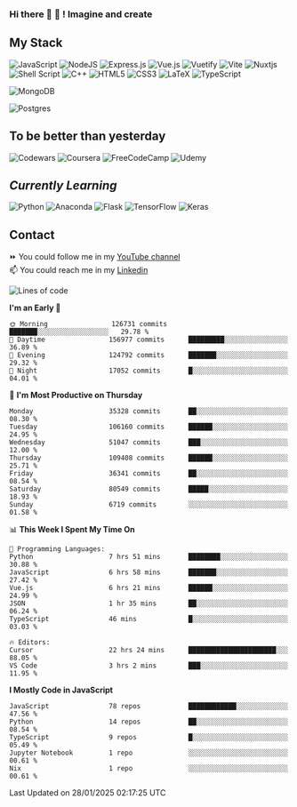 ### Hi there 👋 🤖 ! Imagine and create

## My Stack
![JavaScript](https://img.shields.io/badge/javascript-%23323330.svg?style=for-the-badge&logo=javascript&logoColor=%23F7DF1E) ![NodeJS](https://img.shields.io/badge/node.js-6DA55F?style=for-the-badge&logo=node.js&logoColor=white) <img alt="Express.js" src="https://img.shields.io/badge/express.js%20-%23404d59.svg?&style=for-the-badge"/> ![Vue.js](https://img.shields.io/badge/vuejs-%2335495e.svg?style=for-the-badge&logo=vuedotjs&logoColor=%234FC08D) ![Vuetify](https://img.shields.io/badge/Vuetify-1867C0?style=for-the-badge&logo=vuetify&logoColor=AEDDFF) ![Vite](https://img.shields.io/badge/vite-%23646CFF.svg?style=for-the-badge&logo=vite&logoColor=white) ![Nuxtjs](https://img.shields.io/badge/Nuxt-002E3B?style=for-the-badge&logo=nuxtdotjs&logoColor=#00DC82) ![Shell Script](https://img.shields.io/badge/shell_script-%23121011.svg?style=for-the-badge&logo=gnu-bash&logoColor=white) ![C++](https://img.shields.io/badge/c++-%2300599C.svg?style=for-the-badge&logo=c%2B%2B&logoColor=white) ![HTML5](https://img.shields.io/badge/html5-%23E34F26.svg?style=for-the-badge&logo=html5&logoColor=white) ![CSS3](https://img.shields.io/badge/css3-%231572B6.svg?style=for-the-badge&logo=css3&logoColor=white) ![LaTeX](https://img.shields.io/badge/latex-%23008080.svg?style=for-the-badge&logo=latex&logoColor=white) ![TypeScript](https://img.shields.io/badge/typescript-%23007ACC.svg?style=for-the-badge&logo=typescript&logoColor=white)
<div>
  <img alt="MongoDB" src ="https://img.shields.io/badge/MongoDB-%234ea94b.svg?&style=for-the-badge&logo=mongodb&logoColor=white"/>
  
  ![Postgres](https://img.shields.io/badge/postgres-%23316192.svg?style=for-the-badge&logo=postgresql&logoColor=white)
</div>

## To be better than yesterday
![Codewars](https://img.shields.io/badge/Codewars-B1361E?style=for-the-badge&logo=codewars&logoColor=grey)
  ![Coursera](https://img.shields.io/badge/Coursera-%230056D2.svg?style=for-the-badge&logo=Coursera&logoColor=white)
  ![FreeCodeCamp](https://img.shields.io/badge/Freecodecamp-%23123.svg?&style=for-the-badge&logo=freecodecamp&logoColor=green)
  ![Udemy](https://img.shields.io/badge/Udemy-A435F0?style=for-the-badge&logo=Udemy&logoColor=white)

## *Currently Learning*
![Python](https://img.shields.io/badge/python-3670A0?style=for-the-badge&logo=python&logoColor=ffdd54) ![Anaconda](https://img.shields.io/badge/Anaconda-%2344A833.svg?style=for-the-badge&logo=anaconda&logoColor=white) 
![Flask](https://img.shields.io/badge/flask-%23000.svg?style=for-the-badge&logo=flask&logoColor=white) ![TensorFlow](https://img.shields.io/badge/TensorFlow-%23FF6F00.svg?style=for-the-badge&logo=TensorFlow&logoColor=white) ![Keras](https://img.shields.io/badge/Keras-%23D00000.svg?style=for-the-badge&logo=Keras&logoColor=white)

## Contact
⏩ You could follow me in my <a href="https://www.youtube.com/c/ViktorJimenezF" target="blank">YouTube channel</a>   <br>
📫 You could reach me in my <a href="https://www.linkedin.com/in/victorjuanjimenez/" target="blank">Linkedin</a>  

<!--START_SECTION:waka-->
![Lines of code](https://img.shields.io/badge/From%20Hello%20World%20I%27ve%20Written-601.4%20million%20lines%20of%20code-blue)

**I'm an Early 🐤** 

```text
🌞 Morning                126731 commits      ███████░░░░░░░░░░░░░░░░░░   29.78 % 
🌆 Daytime                156977 commits      █████████░░░░░░░░░░░░░░░░   36.89 % 
🌃 Evening                124792 commits      ███████░░░░░░░░░░░░░░░░░░   29.32 % 
🌙 Night                  17052 commits       █░░░░░░░░░░░░░░░░░░░░░░░░   04.01 % 
```
📅 **I'm Most Productive on Thursday** 

```text
Monday                   35328 commits       ██░░░░░░░░░░░░░░░░░░░░░░░   08.30 % 
Tuesday                  106160 commits      ██████░░░░░░░░░░░░░░░░░░░   24.95 % 
Wednesday                51047 commits       ███░░░░░░░░░░░░░░░░░░░░░░   12.00 % 
Thursday                 109408 commits      ██████░░░░░░░░░░░░░░░░░░░   25.71 % 
Friday                   36341 commits       ██░░░░░░░░░░░░░░░░░░░░░░░   08.54 % 
Saturday                 80549 commits       █████░░░░░░░░░░░░░░░░░░░░   18.93 % 
Sunday                   6719 commits        ░░░░░░░░░░░░░░░░░░░░░░░░░   01.58 % 
```


📊 **This Week I Spent My Time On** 

```text
💬 Programming Languages: 
Python                   7 hrs 51 mins       ████████░░░░░░░░░░░░░░░░░   30.88 % 
JavaScript               6 hrs 58 mins       ███████░░░░░░░░░░░░░░░░░░   27.42 % 
Vue.js                   6 hrs 21 mins       ██████░░░░░░░░░░░░░░░░░░░   24.99 % 
JSON                     1 hr 35 mins        ██░░░░░░░░░░░░░░░░░░░░░░░   06.24 % 
TypeScript               46 mins             █░░░░░░░░░░░░░░░░░░░░░░░░   03.03 % 

🔥 Editors: 
Cursor                   22 hrs 24 mins      ██████████████████████░░░   88.05 % 
VS Code                  3 hrs 2 mins        ███░░░░░░░░░░░░░░░░░░░░░░   11.95 % 
```

**I Mostly Code in JavaScript** 

```text
JavaScript               78 repos            ████████████░░░░░░░░░░░░░   47.56 % 
Python                   14 repos            ██░░░░░░░░░░░░░░░░░░░░░░░   08.54 % 
TypeScript               9 repos             █░░░░░░░░░░░░░░░░░░░░░░░░   05.49 % 
Jupyter Notebook         1 repo              ░░░░░░░░░░░░░░░░░░░░░░░░░   00.61 % 
Nix                      1 repo              ░░░░░░░░░░░░░░░░░░░░░░░░░   00.61 % 
```




 Last Updated on 28/01/2025 02:17:25 UTC
<!--END_SECTION:waka-->

<!--
**ViktorJJF/ViktorJJF** is a ✨ _special_ ✨ repository because its `README.md` (this file) appears on your GitHub profile.



Here are some ideas to get you started:

- 🔭 I’m currently working on ...
- 🌱 I’m currently learning ...
- 👯 I’m looking to collaborate on ...
- 🤔 I’m looking for help with ...
- 💬 Ask me about ...
- 📫 How to reach me: ...
- 😄 Pronouns: ...
- ⚡ Fun fact: ...
-->
